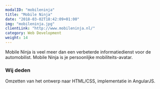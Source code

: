 ```yaml
---
modalID: "mobileninja"
title: "Mobile Ninja"
date: "2018-03-02T18:42:09+01:00"
img: "mobileninja.jpg"
clientLink: "http://www.mobileninja.nl/"
category: Web Development
weight: 14
---
```


Mobile Ninja is veel meer dan een verbeterde informatiedienst voor de automobilist. Mobile Ninja is je persoonlijke mobiliteits-avatar.

### Wij deden

Omzetten van het ontwerp naar HTML/CSS, implementatie in AngularJS.
